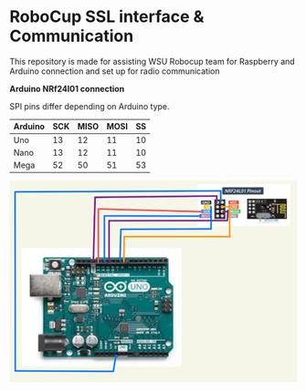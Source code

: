 # RoboCup SSL interface & Communication

This repository is made for assisting WSU Robocup team for Raspberry and Arduino connection and set up for radio communication

**Arduino NRf24l01 connection**

SPI pins differ depending on Arduino type.  

| Arduino | SCK | MISO | MOSI | SS |
|-------- | --- | ---- | ---- | -- | 
| Uno | 13 | 12 | 11 | 10 |
| Nano | 13 | 12 | 11 | 10|
| Mega | 52 | 50 | 51 | 53|

![Alt text](./image.png)
